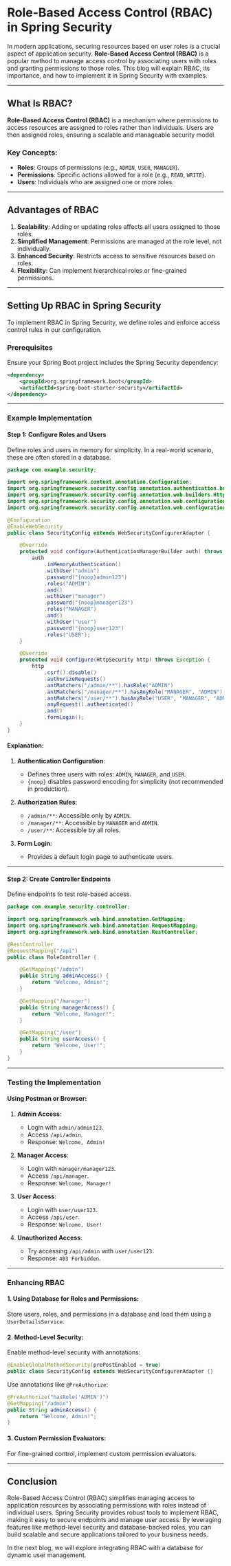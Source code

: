 # Role-Based Access Control (RBAC) in Spring Security

In modern applications, securing resources based on user roles is a crucial aspect of application security. **Role-Based Access Control (RBAC)** is a popular method to manage access control by associating users with roles and granting permissions to those roles. This blog will explain RBAC, its importance, and how to implement it in Spring Security with examples.

---

## What Is RBAC?

**Role-Based Access Control (RBAC)** is a mechanism where permissions to access resources are assigned to roles rather than individuals. Users are then assigned roles, ensuring a scalable and manageable security model.

### Key Concepts:
- **Roles**: Groups of permissions (e.g., `ADMIN`, `USER`, `MANAGER`).
- **Permissions**: Specific actions allowed for a role (e.g., `READ`, `WRITE`).
- **Users**: Individuals who are assigned one or more roles.

---

## Advantages of RBAC

1. **Scalability**: Adding or updating roles affects all users assigned to those roles.
2. **Simplified Management**: Permissions are managed at the role level, not individually.
3. **Enhanced Security**: Restricts access to sensitive resources based on roles.
4. **Flexibility**: Can implement hierarchical roles or fine-grained permissions.

---

## Setting Up RBAC in Spring Security

To implement RBAC in Spring Security, we define roles and enforce access control rules in our configuration.

### Prerequisites
Ensure your Spring Boot project includes the Spring Security dependency:

```xml
<dependency>
    <groupId>org.springframework.boot</groupId>
    <artifactId>spring-boot-starter-security</artifactId>
</dependency>
```

---

### Example Implementation

#### Step 1: Configure Roles and Users
Define roles and users in memory for simplicity. In a real-world scenario, these are often stored in a database.

```java
package com.example.security;

import org.springframework.context.annotation.Configuration;
import org.springframework.security.config.annotation.authentication.builders.AuthenticationManagerBuilder;
import org.springframework.security.config.annotation.web.builders.HttpSecurity;
import org.springframework.security.config.annotation.web.configuration.EnableWebSecurity;
import org.springframework.security.config.annotation.web.configuration.WebSecurityConfigurerAdapter;

@Configuration
@EnableWebSecurity
public class SecurityConfig extends WebSecurityConfigurerAdapter {

    @Override
    protected void configure(AuthenticationManagerBuilder auth) throws Exception {
        auth
            .inMemoryAuthentication()
            .withUser("admin")
            .password("{noop}admin123")
            .roles("ADMIN")
            .and()
            .withUser("manager")
            .password("{noop}manager123")
            .roles("MANAGER")
            .and()
            .withUser("user")
            .password("{noop}user123")
            .roles("USER");
    }

    @Override
    protected void configure(HttpSecurity http) throws Exception {
        http
            .csrf().disable()
            .authorizeRequests()
            .antMatchers("/admin/**").hasRole("ADMIN")
            .antMatchers("/manager/**").hasAnyRole("MANAGER", "ADMIN")
            .antMatchers("/user/**").hasAnyRole("USER", "MANAGER", "ADMIN")
            .anyRequest().authenticated()
            .and()
            .formLogin();
    }
}
```

#### Explanation:
1. **Authentication Configuration**:
   - Defines three users with roles: `ADMIN`, `MANAGER`, and `USER`.
   - `{noop}` disables password encoding for simplicity (not recommended in production).

2. **Authorization Rules**:
   - `/admin/**`: Accessible only by `ADMIN`.
   - `/manager/**`: Accessible by `MANAGER` and `ADMIN`.
   - `/user/**`: Accessible by all roles.

3. **Form Login**:
   - Provides a default login page to authenticate users.

---

#### Step 2: Create Controller Endpoints
Define endpoints to test role-based access.

```java
package com.example.security.controller;

import org.springframework.web.bind.annotation.GetMapping;
import org.springframework.web.bind.annotation.RequestMapping;
import org.springframework.web.bind.annotation.RestController;

@RestController
@RequestMapping("/api")
public class RoleController {

    @GetMapping("/admin")
    public String adminAccess() {
        return "Welcome, Admin!";
    }

    @GetMapping("/manager")
    public String managerAccess() {
        return "Welcome, Manager!";
    }

    @GetMapping("/user")
    public String userAccess() {
        return "Welcome, User!";
    }
}
```

---

### Testing the Implementation

#### Using Postman or Browser:
1. **Admin Access**:
   - Login with `admin/admin123`.
   - Access `/api/admin`.
   - Response: `Welcome, Admin!`

2. **Manager Access**:
   - Login with `manager/manager123`.
   - Access `/api/manager`.
   - Response: `Welcome, Manager!`

3. **User Access**:
   - Login with `user/user123`.
   - Access `/api/user`.
   - Response: `Welcome, User!`

4. **Unauthorized Access**:
   - Try accessing `/api/admin` with `user/user123`.
   - Response: `403 Forbidden`.

---

### Enhancing RBAC

#### 1. **Using Database for Roles and Permissions**:
Store users, roles, and permissions in a database and load them using a `UserDetailsService`.

#### 2. **Method-Level Security**:
Enable method-level security with annotations:

```java
@EnableGlobalMethodSecurity(prePostEnabled = true)
public class SecurityConfig extends WebSecurityConfigurerAdapter {}
```

Use annotations like `@PreAuthorize`:

```java
@PreAuthorize("hasRole('ADMIN')")
@GetMapping("/admin")
public String adminAccess() {
    return "Welcome, Admin!";
}
```

#### 3. **Custom Permission Evaluators**:
For fine-grained control, implement custom permission evaluators.

---

## Conclusion

Role-Based Access Control (RBAC) simplifies managing access to application resources by associating permissions with roles instead of individual users. Spring Security provides robust tools to implement RBAC, making it easy to secure endpoints and manage user access. By leveraging features like method-level security and database-backed roles, you can build scalable and secure applications tailored to your business needs.

In the next blog, we will explore integrating RBAC with a database for dynamic user management.

